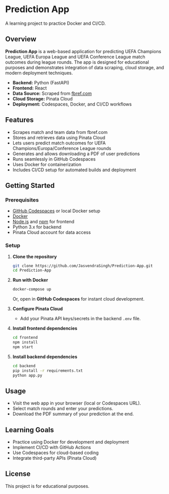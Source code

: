 # Prediction App

A learning project to practice Docker and CI/CD.

## Overview

**Prediction App** is a web-based application for predicting UEFA Champions League, UEFA Europa League and UEFA Conference League match outcomes during league rounds. The app is designed for educational purposes and demonstrates integration of data scraping, cloud storage, and modern deployment techniques.

- **Backend:** Python (FastAPI)
- **Frontend:** React
- **Data Source:** Scraped from [fbref.com](https://fbref.com/)
- **Cloud Storage:** Pinata Cloud
- **Deployment:** Codespaces, Docker, and CI/CD workflows

## Features

- Scrapes match and team data from fbref.com
- Stores and retrieves data using Pinata Cloud
- Lets users predict match outcomes for UEFA Champions/Europa/Conference League rounds
- Generates and allows downloading a PDF of user predictions
- Runs seamlessly in GitHub Codespaces
- Uses Docker for containerization
- Includes CI/CD setup for automated builds and deployment

## Getting Started

### Prerequisites

- [GitHub Codespaces](https://github.com/features/codespaces) or local Docker setup
- [Docker](https://www.docker.com/)
- [Node.js](https://nodejs.org/) and [npm](https://www.npmjs.com/) for frontend
- Python 3.x for backend
- Pinata Cloud account for data access

### Setup

1. **Clone the repository**
   ```bash
   git clone https://github.com/JasvendraSingh/Prediction-App.git
   cd Prediction-App
   ```

2. **Run with Docker**
   ```bash
   docker-compose up
   ```

   Or, open in **GitHub Codespaces** for instant cloud development.

3. **Configure Pinata Cloud**
   - Add your Pinata API keys/secrets in the backend `.env` file.

4. **Install frontend dependencies**
   ```bash
   cd frontend
   npm install
   npm start
   ```

5. **Install backend dependencies**
   ```bash
   cd backend
   pip install -r requirements.txt
   python app.py
   ```

## Usage

- Visit the web app in your browser (local or Codespaces URL).
- Select match rounds and enter your predictions.
- Download the PDF summary of your prediction at the end.

## Learning Goals

- Practice using Docker for development and deployment
- Implement CI/CD with GitHub Actions
- Use Codespaces for cloud-based coding
- Integrate third-party APIs (Pinata Cloud)

## License

This project is for educational purposes.
